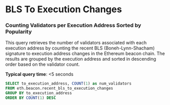 # BLS To Execution Changes

### Counting Validators per Execution Address Sorted by Popularity

This query retrieves the number of validators associated with each execution address by counting the recent BLS (Boneh-Lynn-Shacham) signature to execution address changes in the Ethereum beacon chain. The results are grouped by the execution address and sorted in descending order based on the validator count.

**Typical query time**: <5 seconds

```sql
SELECT to_execution_address, COUNT(1) as num_validators
FROM eth.beacon.recent_bls_to_execution_changes
GROUP BY to_execution_address
ORDER BY COUNT(1) DESC
```

